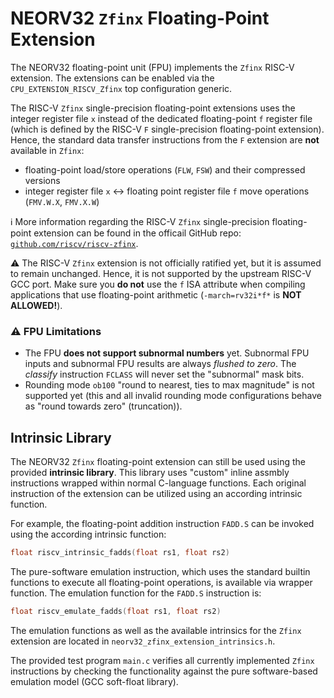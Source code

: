 # NEORV32 `Zfinx` Floating-Point Extension

The NEORV32 floating-point unit (FPU) implements the `Zfinx` RISC-V extension. The extensions can be enabled via the `CPU_EXTENSION_RISCV_Zfinx` top configuration generic.

The RISC-V `Zfinx` single-precision floating-point extensions uses the integer register file `x` instead of the dedicated floating-point `f` register file (which is
defined by the RISC-V `F` single-precision floating-point extension). Hence, the standard data transfer instructions from the `F` extension are **not** available in `Zfinx`:

* floating-point load/store operations (`FLW`, `FSW`) and their compressed versions
* integer register file `x` <-> floating point register file `f` move operations (`FMV.W.X`, `FMV.X.W`)

:information_source: More information regarding the RISC-V `Zfinx` single-precision floating-point extension can be found in the officail GitHub repo:
[`github.com/riscv/riscv-zfinx`](https://github.com/riscv/riscv-zfinx).

:warning: The RISC-V `Zfinx` extension is not officially ratified yet, but it is assumed to remain unchanged. Hence, it is not supported by the upstream RISC-V GCC port.
Make sure you **do not** use the `f` ISA attribute when compiling applications that use floating-point arithmetic (`-march=rv32i*f*` is **NOT ALLOWED!**).


### :warning: FPU Limitations

* The FPU **does not support subnormal numbers** yet. Subnormal FPU inputs and subnormal FPU results are always *flushed to zero*. The *classify* instruction `FCLASS` will never set the "subnormal" mask bits.
* Rounding mode `ob100` "round to nearest, ties to max magnitude" is not supported yet (this and all invalid rounding mode configurations behave as "round towards zero" (truncation)).


## Intrinsic Library

The NEORV32 `Zfinx` floating-point extension can still be used using the provided **intrinsic library**. This library uses "custom" inline assmbly instructions
wrapped within normal C-language functions. Each original instruction of the extension can be utilized using an according intrinsic function.

For example, the floating-point addition instruction `FADD.S` can be invoked using the according intrinsic function:

```c
float riscv_intrinsic_fadds(float rs1, float rs2)
```

The pure-software emulation instruction, which uses the standard builtin functions to execute all floating-point operations, is available via wrapper function. The
emulation function for the `FADD.S` instruction is:

```c
float riscv_emulate_fadds(float rs1, float rs2)
```

The emulation functions as well as the available intrinsics for the `Zfinx` extension are located in `neorv32_zfinx_extension_intrinsics.h`.

The provided test program `main.c` verifies all currently implemented `Zfinx` instructions by checking the functionality against the pure software-based emulation model
(GCC soft-float library).

